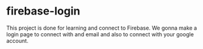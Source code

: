 # firebase-login
This project is done for learning and connect to Firebase. We gonna make a login page to connect with and email and also to connect with your google account.

